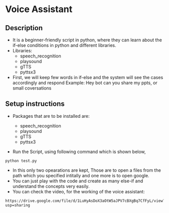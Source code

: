 # Voice Assistant

## Description

- It is a beginner-friendly script in python, where they can learn about the if-else conditions in python and different libraries.
- Libraries:
  - speech_recognition
  - playsound
  - gTTS
  - pyttsx3
- First, we will keep few words in if-else and the system will see the cases accordingly and respond
  Example: Hey bot can you share my ppts,
  or small coversations

## Setup instructions

- Packages that are to be installed are:

  - speech_recognition
  - playsound
  - gTTS
  - pyttsx3

- Run the Script, using following command which is shown below,

```
python test.py
```

- In this only two opearations are kept, Those are to open a files from the path which you specified intitally and one more is to open google.
- You can just play with the code and create as many else-if and understand the concepts very easily.
- You can check the video, for the working of the voice assistant:

```
https://drive.google.com/file/d/1LuHyAsDoX3aOtW5aJPV7cBXgBq7CfFyL/view?usp=sharing
```
